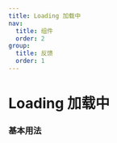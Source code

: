 ```yaml
---
title: Loading 加载中
nav:
  title: 组件
  order: 2
group:
  title: 反馈
  order: 1
---
```


# Loading 加载中

### 基本用法

<code src="./demo/basic.tsx"></code>
